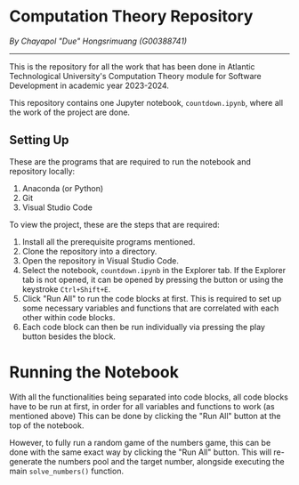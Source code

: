 # Computation Theory Repository
*By Chayapol "Due" Hongsrimuang (G00388741)*

---
This is the repository for all the work that has been done in Atlantic Technological University's Computation Theory module for Software Development in academic year 2023-2024.

This repository contains one Jupyter notebook, `countdown.ipynb`, where all the work of the project are done.

## Setting Up
These are the programs that are required to run the notebook and repository locally:
1. Anaconda (or Python)
2. Git
3. Visual Studio Code

To view the project, these are the steps that are required:
1. Install all the prerequisite programs mentioned.
2. Clone the repository into a directory.
3. Open the repository in Visual Studio Code.
4. Select the notebook, `countdown.ipynb` in the Explorer tab. If the Explorer tab is not opened, it can be opened by pressing the button or using the keystroke `Ctrl+Shift+E`.
5. Click "Run All" to run the code blocks at first. This is required to set up some necessary variables and functions that are correlated with each other within code blocks.
6. Each code block can then be run individually via pressing the play button besides the block.

# Running the Notebook
With all the functionalities being separated into code blocks, all code blocks have to be run at first, in order for all variables and functions to work (as mentioned above) This can be done by clicking the "Run All" button at the top of the notebook.

However, to fully run a random game of the numbers game, this can be done with the same exact way by clicking the "Run All" button. This will re-generate the numbers pool and the target number, alongside executing the main `solve_numbers()` function.
